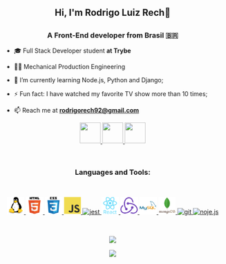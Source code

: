 <h2 align="center">Hi, I'm Rodrigo Luiz Rech👋<h2>
<h3 align="center">A Front-End developer from Brasil 🇧🇷</h3>
  
- 🎓 Full Stack Developer student **at Trybe**

- 👨‍🔧 Mechanical Production Engineering
  
- 🌱 I’m currently learning Node.js, Python and Django; 
  
- ⚡ Fun fact: I have watched my favorite TV show more than 10 times;

- 📫 Reach me at **rodrigorech92@gmail.com**
<p align="center">
<a href="https://www.instagram.com/rl_rech/" target="_blank">
  <img src="https://cdn.icon-icons.com/icons2/1211/PNG/512/1491579602-yumminkysocialmedia36_83067.png" width="48px" height="48px">
</a> 
<a href="https://www.facebook.com/rodrigoluiz.rech/" target="_blank">
  <img src="https://i.ibb.co/zmYNW4p/facebook.png" width="48px" height="48px">
</a> 
<a href="https://www.linkedin.com/in/rodrigo-luiz-rech/" target="_blank">
  <img src="https://i.ibb.co/Kx2GSrT/linkedin.png" width="48px" height="48px">
</a>
</p>
<br>
<h3 align="center">Languages and Tools:</h3>
<br>

<p align="center"> <a href="https://www.linux.org/" target="_blank"> <img src="https://raw.githubusercontent.com/devicons/devicon/master/icons/linux/linux-original.svg" alt="linux" width="40" height="40"/> </a> <a href="https://www.w3.org/html/" target="_blank"> <img src="https://raw.githubusercontent.com/devicons/devicon/master/icons/html5/html5-original-wordmark.svg" alt="html5" width="40" height="40"/> </a> <a href="https://www.w3schools.com/css/" target="_blank"> <img src="https://raw.githubusercontent.com/devicons/devicon/master/icons/css3/css3-original-wordmark.svg" alt="css3" width="40" height="40"/> </a> <a href="https://developer.mozilla.org/en-US/docs/Web/JavaScript" target="_blank"> <img src="https://raw.githubusercontent.com/devicons/devicon/master/icons/javascript/javascript-original.svg" alt="javascript" width="40" height="40"/> </a> <a href="https://jestjs.io" target="_blank"> <img src="https://www.vectorlogo.zone/logos/jestjsio/jestjsio-icon.svg" alt="jest" width="40" height="40"/> </a> <a href="https://reactjs.org/" target="_blank"> <img src="https://raw.githubusercontent.com/devicons/devicon/master/icons/react/react-original-wordmark.svg" alt="react" width="40" height="40"/> </a> <a href="https://redux.js.org" target="_blank"> <img src="https://raw.githubusercontent.com/devicons/devicon/master/icons/redux/redux-original.svg" alt="redux" width="40" height="40"/> </a> <a href="https://www.mysql.com/" target="_blank"> <img src="https://raw.githubusercontent.com/devicons/devicon/master/icons/mysql/mysql-original-wordmark.svg" alt="mysql" width="40" height="40"/> </a> <a href="https://www.mongodb.com/" target="_blank"> <img src="https://raw.githubusercontent.com/devicons/devicon/master/icons/mongodb/mongodb-original-wordmark.svg" alt="mongodb" width="40" height="40"/> </a> <a href="https://git-scm.com/" target="_blank"> <img src="https://www.vectorlogo.zone/logos/git-scm/git-scm-icon.svg" alt="git" width="40" height="40"/> </a>  <a href="https://nodejs.org/en/" target="_blank"> <img src="https://nodejs.org/static/images/logo.svg" alt="noje.js" width="40" height="40"/> </a>  </p>
<br>

  <p align="center"><img align="center" src="https://github-readme-stats.vercel.app/api?username=Rodrigolrech&show_icons=true&theme=radical" /></p>
  <p align="center"><img align="center" src="https://github-readme-stats.vercel.app/api/top-langs/?username=Rodrigolrech" /></p>

<!--
**Rodrigolrech/Rodrigolrech** is a ✨ _special_ ✨ repository because its `README.md` (this file) appears on your GitHub profile.

Here are some ideas to get you started:

- 🔭 I’m currently working on ...
- 🌱 I’m currently learning ...
- 👯 I’m looking to collaborate on ...
- 🤔 I’m looking for help with ...
- 💬 Ask me about ...
- 📫 How to reach me: ...
- 😄 Pronouns: ...
- ⚡ Fun fact: ...
-->
